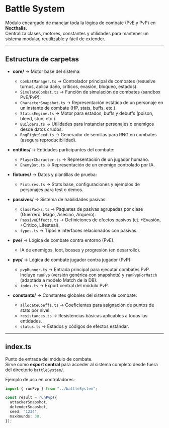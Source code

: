# Battle System

Módulo encargado de manejar toda la lógica de combate (PvE y PvP) en **Nocthalis**.  
Centraliza clases, motores, constantes y utilidades para mantener un sistema modular, reutilizable y fácil de extender.

---

## Estructura de carpetas

- **core/** → Motor base del sistema:

  - `CombatManager.ts` → Controlador principal de combates (resuelve turnos, aplica daño, críticos, evasión, bloqueo, estados).
  - `SimulateCombat.ts` → Función de simulación de combates (sandbox PvE/PvP).
  - `CharacterSnapshot.ts` → Representación estática de un personaje en un instante de combate (HP, stats, buffs, etc.).
  - `StatusEngine.ts` → Motor para estados, buffs y debuffs (poison, bleed, stun, etc.).
  - `Builders.ts` → Utilidades para instanciar personajes o enemigos desde datos crudos.
  - `RngFightSeed.ts` → Generador de semillas para RNG en combates (asegura reproducibilidad).

- **entities/** → Entidades participantes del combate:

  - `PlayerCharacter.ts` → Representación de un jugador humano.
  - `EnemyBot.ts` → Representación de un enemigo controlado por IA.

- **fixtures/** → Datos y plantillas de prueba:

  - `Fixtures.ts` → Stats base, configuraciones y ejemplos de personajes para test o demos.

- **passives/** → Sistema de habilidades pasivas:

  - `ClassPacks.ts` → Paquetes de pasivas agrupadas por clase (Guerrero, Mago, Asesino, Arquero).
  - `PassiveEffects.ts` → Definiciones de efectos pasivos (ej. +Evasión, +Crítico, Lifesteal).
  - `types.ts` → Tipos e interfaces relacionados con pasivas.

- **pve/** → Lógica de combate contra entorno (PvE).

  - IA de enemigos, loot, bosses y progresión (en desarrollo).

- **pvp/** → Lógica de combate jugador contra jugador (PvP):

  - `pvpRunner.ts` → Entrada principal para ejecutar combates PvP.  
    Incluye `runPvp` (versión genérica con snapshots) y `runPvpForMatch` (adaptada a modelo Match de la DB).
  - `index.ts` → Export central del módulo PvP.

- **constants/** → Constantes globales del sistema de combate:
  - `allocateCoeffs.ts` → Coeficientes para asignación de puntos de stats por nivel.
  - `resistances.ts` → Resistencias básicas aplicables a todas las entidades.
  - `status.ts` → Estados y códigos de efectos estándar.

---

## index.ts

Punto de entrada del módulo de combate.  
Sirve como **export central** para acceder al sistema completo desde fuera del directorio `battleSystem/`.

Ejemplo de uso en controladores:

```ts
import { runPvp } from "../battleSystem";

const result = runPvp({
  attackerSnapshot,
  defenderSnapshot,
  seed: "1234",
  maxRounds: 30,
});
```
